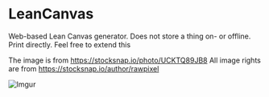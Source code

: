 # LeanCanvas
Web-based Lean Canvas generator. Does not store a thing on- or offline. Print directly. Feel free to extend this

The image is from https://stocksnap.io/photo/UCKTQ89JB8 
All image rights are from https://stocksnap.io/author/rawpixel

![Imgur](https://i.imgur.com/7qZ3OFs.png)

